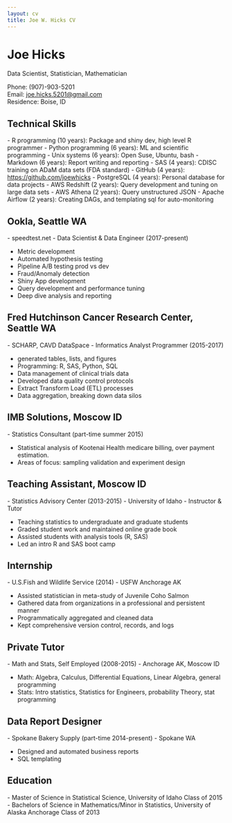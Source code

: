 ```yaml
---
layout: cv
title: Joe W. Hicks CV
---
```

# Joe Hicks
Data Scientist, Statistician, Mathematician

Phone: (907)-903-5201  
Email: joe.hicks.5201@gmail.com  
Residence: Boise, ID   

## Technical Skills  
\- R	programming      (10 years): Package and shiny dev, high level R programmer
\- Python programming (6 years): ML and scientific programming 
\- Unix systems       (6 years): Open Suse, Ubuntu, bash
\- Markdown           (6 years): Report writing and reporting
\- SAS                (4 years): CDISC training on ADaM data sets (FDA standard)
\- GitHub             (4 years): https://github.com/joewhicks
\- PostgreSQL         (4 years): Personal database for data projects
\- AWS Redshift       (2 years): Query development and tuning on large data sets
\- AWS Athena         (2 years): Query unstructured JSON
\- Apache Airflow     (2 years): Creating DAGs, and templating sql for auto-monitoring

## Ookla, Seattle WA
\- speedtest.net
\- Data Scientist & Data Engineer (2017-present)
- Metric development
- Automated hypothesis testing
- Pipeline A/B testing prod vs dev
- Fraud/Anomaly detection
- Shiny App development
- Query development and performance tuning
- Deep dive analysis and reporting

## Fred Hutchinson Cancer Research Center, Seattle WA
\- SCHARP, CAVD DataSpace
\- Informatics Analyst Programmer (2015-2017)
- generated tables, lists, and figures
- Programming: R, SAS, Python, SQL
- Data management of clinical trials data
- Developed data quality control protocols
- Extract Transform Load (ETL) processes
- Data aggregation, breaking down data silos

## IMB Solutions, Moscow ID
\- Statistics Consultant (part-time summer 2015)
- Statistical analysis of Kootenai Health medicare billing, over payment estimation.
- Areas of focus: sampling validation and experiment design

## Teaching Assistant, Moscow ID
\- Statistics Advisory Center (2013-2015)
\- University of Idaho
\- Instructor & Tutor
- Teaching statistics to undergraduate and graduate students
- Graded student work and maintained online grade book
- Assisted students with analysis tools (R, SAS)
- Led an intro R and SAS boot camp

## Internship
\- U.S.Fish and Wildlife Service (2014)
\- USFW Anchorage AK
- Assisted statistician in meta-study of Juvenile Coho Salmon
- Gathered data from organizations in a professional and persistent manner
- Programmatically aggregated and cleaned data
- Kept comprehensive version control, records, and logs

## Private Tutor
\- Math and Stats, Self Employed (2008-2015)
\- Anchorage AK, Moscow ID
- Math: Algebra, Calculus, Differential Equations, Linear Algebra, general programming
- Stats: Intro statistics, Statistics for Engineers, probability Theory, stat programming

## Data Report Designer
\- Spokane Bakery Supply (part-time 2014-present)
\- Spokane WA
- Designed and automated business reports
- SQL templating

## Education
\- Master of Science in Statistical Science, University of Idaho Class of 2015
\- Bachelors of Science in Mathematics/Minor in Statistics, University of Alaska Anchorage Class of 2013


